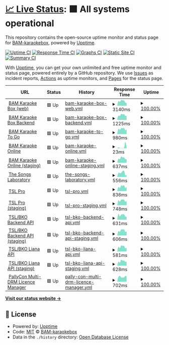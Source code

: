 # [📈 Live Status](https://BAM-karaokebox.github.io/bam-upptime): <!--live status--> **🟩 All systems operational**

This repository contains the open-source uptime monitor and status page for [BAM-karaokebox](https://BAM-karaokebox.github.io/bam-upptime), powered by [Upptime](https://github.com/upptime/upptime).

[![Uptime CI](https://github.com/BAM-karaokebox/bam-upptime/workflows/Uptime%20CI/badge.svg)](https://github.com/BAM-karaokebox/bam-upptime/actions?query=workflow%3A%22Uptime+CI%22)
[![Response Time CI](https://github.com/BAM-karaokebox/bam-upptime/workflows/Response%20Time%20CI/badge.svg)](https://github.com/BAM-karaokebox/bam-upptime/actions?query=workflow%3A%22Response+Time+CI%22)
[![Graphs CI](https://github.com/BAM-karaokebox/bam-upptime/workflows/Graphs%20CI/badge.svg)](https://github.com/BAM-karaokebox/bam-upptime/actions?query=workflow%3A%22Graphs+CI%22)
[![Static Site CI](https://github.com/BAM-karaokebox/bam-upptime/workflows/Static%20Site%20CI/badge.svg)](https://github.com/BAM-karaokebox/bam-upptime/actions?query=workflow%3A%22Static+Site+CI%22)
[![Summary CI](https://github.com/BAM-karaokebox/bam-upptime/workflows/Summary%20CI/badge.svg)](https://github.com/BAM-karaokebox/bam-upptime/actions?query=workflow%3A%22Summary+CI%22)

With [Upptime](https://upptime.js.org), you can get your own unlimited and free uptime monitor and status page, powered entirely by a GitHub repository. We use [Issues](https://github.com/BAM-karaokebox/bam-upptime/issues) as incident reports, [Actions](https://github.com/BAM-karaokebox/bam-upptime/actions) as uptime monitors, and [Pages](https://BAM-karaokebox.github.io/bam-upptime) for the status page.

<!--start: status pages-->
<!-- This summary is generated by Upptime (https://github.com/upptime/upptime) -->
<!-- Do not edit this manually, your changes will be overwritten -->
<!-- prettier-ignore -->
| URL | Status | History | Response Time | Uptime |
| --- | ------ | ------- | ------------- | ------ |
| <img alt="" src="https://favicons.githubusercontent.com/www.bam-karaokebox.com" height="13"> [BAM Karaoke Box (web)](https://www.bam-karaokebox.com) | 🟩 Up | [bam-karaoke-box-web.yml](https://github.com/BAM-karaokebox/bam-upptime/commits/HEAD/history/bam-karaoke-box-web.yml) | <details><summary><img alt="Response time graph" src="./graphs/bam-karaoke-box-web/response-time-week.png" height="20"> 3140ms</summary><br><a href="https://BAM-karaokebox.github.io/bam-upptime/history/bam-karaoke-box-web"><img alt="Response time 3086" src="https://img.shields.io/endpoint?url=https%3A%2F%2Fraw.githubusercontent.com%2FBAM-karaokebox%2Fbam-upptime%2FHEAD%2Fapi%2Fbam-karaoke-box-web%2Fresponse-time.json"></a><br><a href="https://BAM-karaokebox.github.io/bam-upptime/history/bam-karaoke-box-web"><img alt="24-hour response time 1942" src="https://img.shields.io/endpoint?url=https%3A%2F%2Fraw.githubusercontent.com%2FBAM-karaokebox%2Fbam-upptime%2FHEAD%2Fapi%2Fbam-karaoke-box-web%2Fresponse-time-day.json"></a><br><a href="https://BAM-karaokebox.github.io/bam-upptime/history/bam-karaoke-box-web"><img alt="7-day response time 3140" src="https://img.shields.io/endpoint?url=https%3A%2F%2Fraw.githubusercontent.com%2FBAM-karaokebox%2Fbam-upptime%2FHEAD%2Fapi%2Fbam-karaoke-box-web%2Fresponse-time-week.json"></a><br><a href="https://BAM-karaokebox.github.io/bam-upptime/history/bam-karaoke-box-web"><img alt="30-day response time 3207" src="https://img.shields.io/endpoint?url=https%3A%2F%2Fraw.githubusercontent.com%2FBAM-karaokebox%2Fbam-upptime%2FHEAD%2Fapi%2Fbam-karaoke-box-web%2Fresponse-time-month.json"></a><br><a href="https://BAM-karaokebox.github.io/bam-upptime/history/bam-karaoke-box-web"><img alt="1-year response time 3133" src="https://img.shields.io/endpoint?url=https%3A%2F%2Fraw.githubusercontent.com%2FBAM-karaokebox%2Fbam-upptime%2FHEAD%2Fapi%2Fbam-karaoke-box-web%2Fresponse-time-year.json"></a></details> | <details><summary><a href="https://BAM-karaokebox.github.io/bam-upptime/history/bam-karaoke-box-web">100.00%</a></summary><a href="https://BAM-karaokebox.github.io/bam-upptime/history/bam-karaoke-box-web"><img alt="All-time uptime 99.93%" src="https://img.shields.io/endpoint?url=https%3A%2F%2Fraw.githubusercontent.com%2FBAM-karaokebox%2Fbam-upptime%2FHEAD%2Fapi%2Fbam-karaoke-box-web%2Fuptime.json"></a><br><a href="https://BAM-karaokebox.github.io/bam-upptime/history/bam-karaoke-box-web"><img alt="24-hour uptime 100.00%" src="https://img.shields.io/endpoint?url=https%3A%2F%2Fraw.githubusercontent.com%2FBAM-karaokebox%2Fbam-upptime%2FHEAD%2Fapi%2Fbam-karaoke-box-web%2Fuptime-day.json"></a><br><a href="https://BAM-karaokebox.github.io/bam-upptime/history/bam-karaoke-box-web"><img alt="7-day uptime 100.00%" src="https://img.shields.io/endpoint?url=https%3A%2F%2Fraw.githubusercontent.com%2FBAM-karaokebox%2Fbam-upptime%2FHEAD%2Fapi%2Fbam-karaoke-box-web%2Fuptime-week.json"></a><br><a href="https://BAM-karaokebox.github.io/bam-upptime/history/bam-karaoke-box-web"><img alt="30-day uptime 100.00%" src="https://img.shields.io/endpoint?url=https%3A%2F%2Fraw.githubusercontent.com%2FBAM-karaokebox%2Fbam-upptime%2FHEAD%2Fapi%2Fbam-karaoke-box-web%2Fuptime-month.json"></a><br><a href="https://BAM-karaokebox.github.io/bam-upptime/history/bam-karaoke-box-web"><img alt="1-year uptime 99.97%" src="https://img.shields.io/endpoint?url=https%3A%2F%2Fraw.githubusercontent.com%2FBAM-karaokebox%2Fbam-upptime%2FHEAD%2Fapi%2Fbam-karaoke-box-web%2Fuptime-year.json"></a></details>
| <img alt="" src="https://favicons.githubusercontent.com/backend.bam-karaokebox.com" height="13"> [BAM Karaoke Box Backend](https://backend.bam-karaokebox.com) | 🟩 Up | [bam-karaoke-box-backend.yml](https://github.com/BAM-karaokebox/bam-upptime/commits/HEAD/history/bam-karaoke-box-backend.yml) | <details><summary><img alt="Response time graph" src="./graphs/bam-karaoke-box-backend/response-time-week.png" height="20"> 1225ms</summary><br><a href="https://BAM-karaokebox.github.io/bam-upptime/history/bam-karaoke-box-backend"><img alt="Response time 1219" src="https://img.shields.io/endpoint?url=https%3A%2F%2Fraw.githubusercontent.com%2FBAM-karaokebox%2Fbam-upptime%2FHEAD%2Fapi%2Fbam-karaoke-box-backend%2Fresponse-time.json"></a><br><a href="https://BAM-karaokebox.github.io/bam-upptime/history/bam-karaoke-box-backend"><img alt="24-hour response time 1006" src="https://img.shields.io/endpoint?url=https%3A%2F%2Fraw.githubusercontent.com%2FBAM-karaokebox%2Fbam-upptime%2FHEAD%2Fapi%2Fbam-karaoke-box-backend%2Fresponse-time-day.json"></a><br><a href="https://BAM-karaokebox.github.io/bam-upptime/history/bam-karaoke-box-backend"><img alt="7-day response time 1225" src="https://img.shields.io/endpoint?url=https%3A%2F%2Fraw.githubusercontent.com%2FBAM-karaokebox%2Fbam-upptime%2FHEAD%2Fapi%2Fbam-karaoke-box-backend%2Fresponse-time-week.json"></a><br><a href="https://BAM-karaokebox.github.io/bam-upptime/history/bam-karaoke-box-backend"><img alt="30-day response time 1208" src="https://img.shields.io/endpoint?url=https%3A%2F%2Fraw.githubusercontent.com%2FBAM-karaokebox%2Fbam-upptime%2FHEAD%2Fapi%2Fbam-karaoke-box-backend%2Fresponse-time-month.json"></a><br><a href="https://BAM-karaokebox.github.io/bam-upptime/history/bam-karaoke-box-backend"><img alt="1-year response time 1219" src="https://img.shields.io/endpoint?url=https%3A%2F%2Fraw.githubusercontent.com%2FBAM-karaokebox%2Fbam-upptime%2FHEAD%2Fapi%2Fbam-karaoke-box-backend%2Fresponse-time-year.json"></a></details> | <details><summary><a href="https://BAM-karaokebox.github.io/bam-upptime/history/bam-karaoke-box-backend">100.00%</a></summary><a href="https://BAM-karaokebox.github.io/bam-upptime/history/bam-karaoke-box-backend"><img alt="All-time uptime 99.95%" src="https://img.shields.io/endpoint?url=https%3A%2F%2Fraw.githubusercontent.com%2FBAM-karaokebox%2Fbam-upptime%2FHEAD%2Fapi%2Fbam-karaoke-box-backend%2Fuptime.json"></a><br><a href="https://BAM-karaokebox.github.io/bam-upptime/history/bam-karaoke-box-backend"><img alt="24-hour uptime 100.00%" src="https://img.shields.io/endpoint?url=https%3A%2F%2Fraw.githubusercontent.com%2FBAM-karaokebox%2Fbam-upptime%2FHEAD%2Fapi%2Fbam-karaoke-box-backend%2Fuptime-day.json"></a><br><a href="https://BAM-karaokebox.github.io/bam-upptime/history/bam-karaoke-box-backend"><img alt="7-day uptime 100.00%" src="https://img.shields.io/endpoint?url=https%3A%2F%2Fraw.githubusercontent.com%2FBAM-karaokebox%2Fbam-upptime%2FHEAD%2Fapi%2Fbam-karaoke-box-backend%2Fuptime-week.json"></a><br><a href="https://BAM-karaokebox.github.io/bam-upptime/history/bam-karaoke-box-backend"><img alt="30-day uptime 100.00%" src="https://img.shields.io/endpoint?url=https%3A%2F%2Fraw.githubusercontent.com%2FBAM-karaokebox%2Fbam-upptime%2FHEAD%2Fapi%2Fbam-karaoke-box-backend%2Fuptime-month.json"></a><br><a href="https://BAM-karaokebox.github.io/bam-upptime/history/bam-karaoke-box-backend"><img alt="1-year uptime 99.95%" src="https://img.shields.io/endpoint?url=https%3A%2F%2Fraw.githubusercontent.com%2FBAM-karaokebox%2Fbam-upptime%2FHEAD%2Fapi%2Fbam-karaoke-box-backend%2Fuptime-year.json"></a></details>
| <img alt="" src="https://favicons.githubusercontent.com/www.bam-karaoketogo.com" height="13"> [BAM Karaoke To Go](https://www.bam-karaoketogo.com) | 🟩 Up | [bam-karaoke-to-go.yml](https://github.com/BAM-karaokebox/bam-upptime/commits/HEAD/history/bam-karaoke-to-go.yml) | <details><summary><img alt="Response time graph" src="./graphs/bam-karaoke-to-go/response-time-week.png" height="20"> 980ms</summary><br><a href="https://BAM-karaokebox.github.io/bam-upptime/history/bam-karaoke-to-go"><img alt="Response time 1009" src="https://img.shields.io/endpoint?url=https%3A%2F%2Fraw.githubusercontent.com%2FBAM-karaokebox%2Fbam-upptime%2FHEAD%2Fapi%2Fbam-karaoke-to-go%2Fresponse-time.json"></a><br><a href="https://BAM-karaokebox.github.io/bam-upptime/history/bam-karaoke-to-go"><img alt="24-hour response time 902" src="https://img.shields.io/endpoint?url=https%3A%2F%2Fraw.githubusercontent.com%2FBAM-karaokebox%2Fbam-upptime%2FHEAD%2Fapi%2Fbam-karaoke-to-go%2Fresponse-time-day.json"></a><br><a href="https://BAM-karaokebox.github.io/bam-upptime/history/bam-karaoke-to-go"><img alt="7-day response time 980" src="https://img.shields.io/endpoint?url=https%3A%2F%2Fraw.githubusercontent.com%2FBAM-karaokebox%2Fbam-upptime%2FHEAD%2Fapi%2Fbam-karaoke-to-go%2Fresponse-time-week.json"></a><br><a href="https://BAM-karaokebox.github.io/bam-upptime/history/bam-karaoke-to-go"><img alt="30-day response time 995" src="https://img.shields.io/endpoint?url=https%3A%2F%2Fraw.githubusercontent.com%2FBAM-karaokebox%2Fbam-upptime%2FHEAD%2Fapi%2Fbam-karaoke-to-go%2Fresponse-time-month.json"></a><br><a href="https://BAM-karaokebox.github.io/bam-upptime/history/bam-karaoke-to-go"><img alt="1-year response time 1021" src="https://img.shields.io/endpoint?url=https%3A%2F%2Fraw.githubusercontent.com%2FBAM-karaokebox%2Fbam-upptime%2FHEAD%2Fapi%2Fbam-karaoke-to-go%2Fresponse-time-year.json"></a></details> | <details><summary><a href="https://BAM-karaokebox.github.io/bam-upptime/history/bam-karaoke-to-go">100.00%</a></summary><a href="https://BAM-karaokebox.github.io/bam-upptime/history/bam-karaoke-to-go"><img alt="All-time uptime 99.35%" src="https://img.shields.io/endpoint?url=https%3A%2F%2Fraw.githubusercontent.com%2FBAM-karaokebox%2Fbam-upptime%2FHEAD%2Fapi%2Fbam-karaoke-to-go%2Fuptime.json"></a><br><a href="https://BAM-karaokebox.github.io/bam-upptime/history/bam-karaoke-to-go"><img alt="24-hour uptime 100.00%" src="https://img.shields.io/endpoint?url=https%3A%2F%2Fraw.githubusercontent.com%2FBAM-karaokebox%2Fbam-upptime%2FHEAD%2Fapi%2Fbam-karaoke-to-go%2Fuptime-day.json"></a><br><a href="https://BAM-karaokebox.github.io/bam-upptime/history/bam-karaoke-to-go"><img alt="7-day uptime 100.00%" src="https://img.shields.io/endpoint?url=https%3A%2F%2Fraw.githubusercontent.com%2FBAM-karaokebox%2Fbam-upptime%2FHEAD%2Fapi%2Fbam-karaoke-to-go%2Fuptime-week.json"></a><br><a href="https://BAM-karaokebox.github.io/bam-upptime/history/bam-karaoke-to-go"><img alt="30-day uptime 100.00%" src="https://img.shields.io/endpoint?url=https%3A%2F%2Fraw.githubusercontent.com%2FBAM-karaokebox%2Fbam-upptime%2FHEAD%2Fapi%2Fbam-karaoke-to-go%2Fuptime-month.json"></a><br><a href="https://BAM-karaokebox.github.io/bam-upptime/history/bam-karaoke-to-go"><img alt="1-year uptime 99.16%" src="https://img.shields.io/endpoint?url=https%3A%2F%2Fraw.githubusercontent.com%2FBAM-karaokebox%2Fbam-upptime%2FHEAD%2Fapi%2Fbam-karaoke-to-go%2Fuptime-year.json"></a></details>
| <img alt="" src="https://favicons.githubusercontent.com/www.bam-karaokeonline.com" height="13"> [BAM Karaoke Online](https://www.bam-karaokeonline.com) | 🟩 Up | [bam-karaoke-online.yml](https://github.com/BAM-karaokebox/bam-upptime/commits/HEAD/history/bam-karaoke-online.yml) | <details><summary><img alt="Response time graph" src="./graphs/bam-karaoke-online/response-time-week.png" height="20"> 23ms</summary><br><a href="https://BAM-karaokebox.github.io/bam-upptime/history/bam-karaoke-online"><img alt="Response time 301" src="https://img.shields.io/endpoint?url=https%3A%2F%2Fraw.githubusercontent.com%2FBAM-karaokebox%2Fbam-upptime%2FHEAD%2Fapi%2Fbam-karaoke-online%2Fresponse-time.json"></a><br><a href="https://BAM-karaokebox.github.io/bam-upptime/history/bam-karaoke-online"><img alt="24-hour response time 14" src="https://img.shields.io/endpoint?url=https%3A%2F%2Fraw.githubusercontent.com%2FBAM-karaokebox%2Fbam-upptime%2FHEAD%2Fapi%2Fbam-karaoke-online%2Fresponse-time-day.json"></a><br><a href="https://BAM-karaokebox.github.io/bam-upptime/history/bam-karaoke-online"><img alt="7-day response time 23" src="https://img.shields.io/endpoint?url=https%3A%2F%2Fraw.githubusercontent.com%2FBAM-karaokebox%2Fbam-upptime%2FHEAD%2Fapi%2Fbam-karaoke-online%2Fresponse-time-week.json"></a><br><a href="https://BAM-karaokebox.github.io/bam-upptime/history/bam-karaoke-online"><img alt="30-day response time 18" src="https://img.shields.io/endpoint?url=https%3A%2F%2Fraw.githubusercontent.com%2FBAM-karaokebox%2Fbam-upptime%2FHEAD%2Fapi%2Fbam-karaoke-online%2Fresponse-time-month.json"></a><br><a href="https://BAM-karaokebox.github.io/bam-upptime/history/bam-karaoke-online"><img alt="1-year response time 305" src="https://img.shields.io/endpoint?url=https%3A%2F%2Fraw.githubusercontent.com%2FBAM-karaokebox%2Fbam-upptime%2FHEAD%2Fapi%2Fbam-karaoke-online%2Fresponse-time-year.json"></a></details> | <details><summary><a href="https://BAM-karaokebox.github.io/bam-upptime/history/bam-karaoke-online">100.00%</a></summary><a href="https://BAM-karaokebox.github.io/bam-upptime/history/bam-karaoke-online"><img alt="All-time uptime 99.31%" src="https://img.shields.io/endpoint?url=https%3A%2F%2Fraw.githubusercontent.com%2FBAM-karaokebox%2Fbam-upptime%2FHEAD%2Fapi%2Fbam-karaoke-online%2Fuptime.json"></a><br><a href="https://BAM-karaokebox.github.io/bam-upptime/history/bam-karaoke-online"><img alt="24-hour uptime 100.00%" src="https://img.shields.io/endpoint?url=https%3A%2F%2Fraw.githubusercontent.com%2FBAM-karaokebox%2Fbam-upptime%2FHEAD%2Fapi%2Fbam-karaoke-online%2Fuptime-day.json"></a><br><a href="https://BAM-karaokebox.github.io/bam-upptime/history/bam-karaoke-online"><img alt="7-day uptime 100.00%" src="https://img.shields.io/endpoint?url=https%3A%2F%2Fraw.githubusercontent.com%2FBAM-karaokebox%2Fbam-upptime%2FHEAD%2Fapi%2Fbam-karaoke-online%2Fuptime-week.json"></a><br><a href="https://BAM-karaokebox.github.io/bam-upptime/history/bam-karaoke-online"><img alt="30-day uptime 100.00%" src="https://img.shields.io/endpoint?url=https%3A%2F%2Fraw.githubusercontent.com%2FBAM-karaokebox%2Fbam-upptime%2FHEAD%2Fapi%2Fbam-karaoke-online%2Fuptime-month.json"></a><br><a href="https://BAM-karaokebox.github.io/bam-upptime/history/bam-karaoke-online"><img alt="1-year uptime 99.13%" src="https://img.shields.io/endpoint?url=https%3A%2F%2Fraw.githubusercontent.com%2FBAM-karaokebox%2Fbam-upptime%2FHEAD%2Fapi%2Fbam-karaoke-online%2Fuptime-year.json"></a></details>
| <img alt="" src="https://favicons.githubusercontent.com/www.app.staging.bam-karaokeonline.com" height="13"> [BAM Karaoke Online (staging)](https://www.app.staging.bam-karaokeonline.com) | 🟩 Up | [bam-karaoke-online-staging.yml](https://github.com/BAM-karaokebox/bam-upptime/commits/HEAD/history/bam-karaoke-online-staging.yml) | <details><summary><img alt="Response time graph" src="./graphs/bam-karaoke-online-staging/response-time-week.png" height="20"> 637ms</summary><br><a href="https://BAM-karaokebox.github.io/bam-upptime/history/bam-karaoke-online-staging"><img alt="Response time 661" src="https://img.shields.io/endpoint?url=https%3A%2F%2Fraw.githubusercontent.com%2FBAM-karaokebox%2Fbam-upptime%2FHEAD%2Fapi%2Fbam-karaoke-online-staging%2Fresponse-time.json"></a><br><a href="https://BAM-karaokebox.github.io/bam-upptime/history/bam-karaoke-online-staging"><img alt="24-hour response time 498" src="https://img.shields.io/endpoint?url=https%3A%2F%2Fraw.githubusercontent.com%2FBAM-karaokebox%2Fbam-upptime%2FHEAD%2Fapi%2Fbam-karaoke-online-staging%2Fresponse-time-day.json"></a><br><a href="https://BAM-karaokebox.github.io/bam-upptime/history/bam-karaoke-online-staging"><img alt="7-day response time 637" src="https://img.shields.io/endpoint?url=https%3A%2F%2Fraw.githubusercontent.com%2FBAM-karaokebox%2Fbam-upptime%2FHEAD%2Fapi%2Fbam-karaoke-online-staging%2Fresponse-time-week.json"></a><br><a href="https://BAM-karaokebox.github.io/bam-upptime/history/bam-karaoke-online-staging"><img alt="30-day response time 648" src="https://img.shields.io/endpoint?url=https%3A%2F%2Fraw.githubusercontent.com%2FBAM-karaokebox%2Fbam-upptime%2FHEAD%2Fapi%2Fbam-karaoke-online-staging%2Fresponse-time-month.json"></a><br><a href="https://BAM-karaokebox.github.io/bam-upptime/history/bam-karaoke-online-staging"><img alt="1-year response time 667" src="https://img.shields.io/endpoint?url=https%3A%2F%2Fraw.githubusercontent.com%2FBAM-karaokebox%2Fbam-upptime%2FHEAD%2Fapi%2Fbam-karaoke-online-staging%2Fresponse-time-year.json"></a></details> | <details><summary><a href="https://BAM-karaokebox.github.io/bam-upptime/history/bam-karaoke-online-staging">100.00%</a></summary><a href="https://BAM-karaokebox.github.io/bam-upptime/history/bam-karaoke-online-staging"><img alt="All-time uptime 94.08%" src="https://img.shields.io/endpoint?url=https%3A%2F%2Fraw.githubusercontent.com%2FBAM-karaokebox%2Fbam-upptime%2FHEAD%2Fapi%2Fbam-karaoke-online-staging%2Fuptime.json"></a><br><a href="https://BAM-karaokebox.github.io/bam-upptime/history/bam-karaoke-online-staging"><img alt="24-hour uptime 100.00%" src="https://img.shields.io/endpoint?url=https%3A%2F%2Fraw.githubusercontent.com%2FBAM-karaokebox%2Fbam-upptime%2FHEAD%2Fapi%2Fbam-karaoke-online-staging%2Fuptime-day.json"></a><br><a href="https://BAM-karaokebox.github.io/bam-upptime/history/bam-karaoke-online-staging"><img alt="7-day uptime 100.00%" src="https://img.shields.io/endpoint?url=https%3A%2F%2Fraw.githubusercontent.com%2FBAM-karaokebox%2Fbam-upptime%2FHEAD%2Fapi%2Fbam-karaoke-online-staging%2Fuptime-week.json"></a><br><a href="https://BAM-karaokebox.github.io/bam-upptime/history/bam-karaoke-online-staging"><img alt="30-day uptime 100.00%" src="https://img.shields.io/endpoint?url=https%3A%2F%2Fraw.githubusercontent.com%2FBAM-karaokebox%2Fbam-upptime%2FHEAD%2Fapi%2Fbam-karaoke-online-staging%2Fuptime-month.json"></a><br><a href="https://BAM-karaokebox.github.io/bam-upptime/history/bam-karaoke-online-staging"><img alt="1-year uptime 91.45%" src="https://img.shields.io/endpoint?url=https%3A%2F%2Fraw.githubusercontent.com%2FBAM-karaokebox%2Fbam-upptime%2FHEAD%2Fapi%2Fbam-karaoke-online-staging%2Fuptime-year.json"></a></details>
| <img alt="" src="https://favicons.githubusercontent.com/www.thesongslaboratory.com" height="13"> [The Songs Laboratory](https://www.thesongslaboratory.com) | 🟩 Up | [the-songs-laboratory.yml](https://github.com/BAM-karaokebox/bam-upptime/commits/HEAD/history/the-songs-laboratory.yml) | <details><summary><img alt="Response time graph" src="./graphs/the-songs-laboratory/response-time-week.png" height="20"> 556ms</summary><br><a href="https://BAM-karaokebox.github.io/bam-upptime/history/the-songs-laboratory"><img alt="Response time 538" src="https://img.shields.io/endpoint?url=https%3A%2F%2Fraw.githubusercontent.com%2FBAM-karaokebox%2Fbam-upptime%2FHEAD%2Fapi%2Fthe-songs-laboratory%2Fresponse-time.json"></a><br><a href="https://BAM-karaokebox.github.io/bam-upptime/history/the-songs-laboratory"><img alt="24-hour response time 264" src="https://img.shields.io/endpoint?url=https%3A%2F%2Fraw.githubusercontent.com%2FBAM-karaokebox%2Fbam-upptime%2FHEAD%2Fapi%2Fthe-songs-laboratory%2Fresponse-time-day.json"></a><br><a href="https://BAM-karaokebox.github.io/bam-upptime/history/the-songs-laboratory"><img alt="7-day response time 556" src="https://img.shields.io/endpoint?url=https%3A%2F%2Fraw.githubusercontent.com%2FBAM-karaokebox%2Fbam-upptime%2FHEAD%2Fapi%2Fthe-songs-laboratory%2Fresponse-time-week.json"></a><br><a href="https://BAM-karaokebox.github.io/bam-upptime/history/the-songs-laboratory"><img alt="30-day response time 496" src="https://img.shields.io/endpoint?url=https%3A%2F%2Fraw.githubusercontent.com%2FBAM-karaokebox%2Fbam-upptime%2FHEAD%2Fapi%2Fthe-songs-laboratory%2Fresponse-time-month.json"></a><br><a href="https://BAM-karaokebox.github.io/bam-upptime/history/the-songs-laboratory"><img alt="1-year response time 560" src="https://img.shields.io/endpoint?url=https%3A%2F%2Fraw.githubusercontent.com%2FBAM-karaokebox%2Fbam-upptime%2FHEAD%2Fapi%2Fthe-songs-laboratory%2Fresponse-time-year.json"></a></details> | <details><summary><a href="https://BAM-karaokebox.github.io/bam-upptime/history/the-songs-laboratory">100.00%</a></summary><a href="https://BAM-karaokebox.github.io/bam-upptime/history/the-songs-laboratory"><img alt="All-time uptime 99.97%" src="https://img.shields.io/endpoint?url=https%3A%2F%2Fraw.githubusercontent.com%2FBAM-karaokebox%2Fbam-upptime%2FHEAD%2Fapi%2Fthe-songs-laboratory%2Fuptime.json"></a><br><a href="https://BAM-karaokebox.github.io/bam-upptime/history/the-songs-laboratory"><img alt="24-hour uptime 100.00%" src="https://img.shields.io/endpoint?url=https%3A%2F%2Fraw.githubusercontent.com%2FBAM-karaokebox%2Fbam-upptime%2FHEAD%2Fapi%2Fthe-songs-laboratory%2Fuptime-day.json"></a><br><a href="https://BAM-karaokebox.github.io/bam-upptime/history/the-songs-laboratory"><img alt="7-day uptime 100.00%" src="https://img.shields.io/endpoint?url=https%3A%2F%2Fraw.githubusercontent.com%2FBAM-karaokebox%2Fbam-upptime%2FHEAD%2Fapi%2Fthe-songs-laboratory%2Fuptime-week.json"></a><br><a href="https://BAM-karaokebox.github.io/bam-upptime/history/the-songs-laboratory"><img alt="30-day uptime 100.00%" src="https://img.shields.io/endpoint?url=https%3A%2F%2Fraw.githubusercontent.com%2FBAM-karaokebox%2Fbam-upptime%2FHEAD%2Fapi%2Fthe-songs-laboratory%2Fuptime-month.json"></a><br><a href="https://BAM-karaokebox.github.io/bam-upptime/history/the-songs-laboratory"><img alt="1-year uptime 99.98%" src="https://img.shields.io/endpoint?url=https%3A%2F%2Fraw.githubusercontent.com%2FBAM-karaokebox%2Fbam-upptime%2FHEAD%2Fapi%2Fthe-songs-laboratory%2Fuptime-year.json"></a></details>
| <img alt="" src="https://favicons.githubusercontent.com/www.tslkaraoke.com" height="13"> [TSL Pro](https://www.tslkaraoke.com) | 🟩 Up | [tsl-pro.yml](https://github.com/BAM-karaokebox/bam-upptime/commits/HEAD/history/tsl-pro.yml) | <details><summary><img alt="Response time graph" src="./graphs/tsl-pro/response-time-week.png" height="20"> 836ms</summary><br><a href="https://BAM-karaokebox.github.io/bam-upptime/history/tsl-pro"><img alt="Response time 696" src="https://img.shields.io/endpoint?url=https%3A%2F%2Fraw.githubusercontent.com%2FBAM-karaokebox%2Fbam-upptime%2FHEAD%2Fapi%2Ftsl-pro%2Fresponse-time.json"></a><br><a href="https://BAM-karaokebox.github.io/bam-upptime/history/tsl-pro"><img alt="24-hour response time 803" src="https://img.shields.io/endpoint?url=https%3A%2F%2Fraw.githubusercontent.com%2FBAM-karaokebox%2Fbam-upptime%2FHEAD%2Fapi%2Ftsl-pro%2Fresponse-time-day.json"></a><br><a href="https://BAM-karaokebox.github.io/bam-upptime/history/tsl-pro"><img alt="7-day response time 836" src="https://img.shields.io/endpoint?url=https%3A%2F%2Fraw.githubusercontent.com%2FBAM-karaokebox%2Fbam-upptime%2FHEAD%2Fapi%2Ftsl-pro%2Fresponse-time-week.json"></a><br><a href="https://BAM-karaokebox.github.io/bam-upptime/history/tsl-pro"><img alt="30-day response time 787" src="https://img.shields.io/endpoint?url=https%3A%2F%2Fraw.githubusercontent.com%2FBAM-karaokebox%2Fbam-upptime%2FHEAD%2Fapi%2Ftsl-pro%2Fresponse-time-month.json"></a><br><a href="https://BAM-karaokebox.github.io/bam-upptime/history/tsl-pro"><img alt="1-year response time 704" src="https://img.shields.io/endpoint?url=https%3A%2F%2Fraw.githubusercontent.com%2FBAM-karaokebox%2Fbam-upptime%2FHEAD%2Fapi%2Ftsl-pro%2Fresponse-time-year.json"></a></details> | <details><summary><a href="https://BAM-karaokebox.github.io/bam-upptime/history/tsl-pro">100.00%</a></summary><a href="https://BAM-karaokebox.github.io/bam-upptime/history/tsl-pro"><img alt="All-time uptime 100.00%" src="https://img.shields.io/endpoint?url=https%3A%2F%2Fraw.githubusercontent.com%2FBAM-karaokebox%2Fbam-upptime%2FHEAD%2Fapi%2Ftsl-pro%2Fuptime.json"></a><br><a href="https://BAM-karaokebox.github.io/bam-upptime/history/tsl-pro"><img alt="24-hour uptime 100.00%" src="https://img.shields.io/endpoint?url=https%3A%2F%2Fraw.githubusercontent.com%2FBAM-karaokebox%2Fbam-upptime%2FHEAD%2Fapi%2Ftsl-pro%2Fuptime-day.json"></a><br><a href="https://BAM-karaokebox.github.io/bam-upptime/history/tsl-pro"><img alt="7-day uptime 100.00%" src="https://img.shields.io/endpoint?url=https%3A%2F%2Fraw.githubusercontent.com%2FBAM-karaokebox%2Fbam-upptime%2FHEAD%2Fapi%2Ftsl-pro%2Fuptime-week.json"></a><br><a href="https://BAM-karaokebox.github.io/bam-upptime/history/tsl-pro"><img alt="30-day uptime 100.00%" src="https://img.shields.io/endpoint?url=https%3A%2F%2Fraw.githubusercontent.com%2FBAM-karaokebox%2Fbam-upptime%2FHEAD%2Fapi%2Ftsl-pro%2Fuptime-month.json"></a><br><a href="https://BAM-karaokebox.github.io/bam-upptime/history/tsl-pro"><img alt="1-year uptime 100.00%" src="https://img.shields.io/endpoint?url=https%3A%2F%2Fraw.githubusercontent.com%2FBAM-karaokebox%2Fbam-upptime%2FHEAD%2Fapi%2Ftsl-pro%2Fuptime-year.json"></a></details>
| <img alt="" src="https://favicons.githubusercontent.com/www.app.staging.tslkaraoke.com" height="13"> [TSL Pro (staging)](https://www.app.staging.tslkaraoke.com) | 🟩 Up | [tsl-pro-staging.yml](https://github.com/BAM-karaokebox/bam-upptime/commits/HEAD/history/tsl-pro-staging.yml) | <details><summary><img alt="Response time graph" src="./graphs/tsl-pro-staging/response-time-week.png" height="20"> 748ms</summary><br><a href="https://BAM-karaokebox.github.io/bam-upptime/history/tsl-pro-staging"><img alt="Response time 711" src="https://img.shields.io/endpoint?url=https%3A%2F%2Fraw.githubusercontent.com%2FBAM-karaokebox%2Fbam-upptime%2FHEAD%2Fapi%2Ftsl-pro-staging%2Fresponse-time.json"></a><br><a href="https://BAM-karaokebox.github.io/bam-upptime/history/tsl-pro-staging"><img alt="24-hour response time 698" src="https://img.shields.io/endpoint?url=https%3A%2F%2Fraw.githubusercontent.com%2FBAM-karaokebox%2Fbam-upptime%2FHEAD%2Fapi%2Ftsl-pro-staging%2Fresponse-time-day.json"></a><br><a href="https://BAM-karaokebox.github.io/bam-upptime/history/tsl-pro-staging"><img alt="7-day response time 748" src="https://img.shields.io/endpoint?url=https%3A%2F%2Fraw.githubusercontent.com%2FBAM-karaokebox%2Fbam-upptime%2FHEAD%2Fapi%2Ftsl-pro-staging%2Fresponse-time-week.json"></a><br><a href="https://BAM-karaokebox.github.io/bam-upptime/history/tsl-pro-staging"><img alt="30-day response time 784" src="https://img.shields.io/endpoint?url=https%3A%2F%2Fraw.githubusercontent.com%2FBAM-karaokebox%2Fbam-upptime%2FHEAD%2Fapi%2Ftsl-pro-staging%2Fresponse-time-month.json"></a><br><a href="https://BAM-karaokebox.github.io/bam-upptime/history/tsl-pro-staging"><img alt="1-year response time 726" src="https://img.shields.io/endpoint?url=https%3A%2F%2Fraw.githubusercontent.com%2FBAM-karaokebox%2Fbam-upptime%2FHEAD%2Fapi%2Ftsl-pro-staging%2Fresponse-time-year.json"></a></details> | <details><summary><a href="https://BAM-karaokebox.github.io/bam-upptime/history/tsl-pro-staging">100.00%</a></summary><a href="https://BAM-karaokebox.github.io/bam-upptime/history/tsl-pro-staging"><img alt="All-time uptime 92.23%" src="https://img.shields.io/endpoint?url=https%3A%2F%2Fraw.githubusercontent.com%2FBAM-karaokebox%2Fbam-upptime%2FHEAD%2Fapi%2Ftsl-pro-staging%2Fuptime.json"></a><br><a href="https://BAM-karaokebox.github.io/bam-upptime/history/tsl-pro-staging"><img alt="24-hour uptime 100.00%" src="https://img.shields.io/endpoint?url=https%3A%2F%2Fraw.githubusercontent.com%2FBAM-karaokebox%2Fbam-upptime%2FHEAD%2Fapi%2Ftsl-pro-staging%2Fuptime-day.json"></a><br><a href="https://BAM-karaokebox.github.io/bam-upptime/history/tsl-pro-staging"><img alt="7-day uptime 100.00%" src="https://img.shields.io/endpoint?url=https%3A%2F%2Fraw.githubusercontent.com%2FBAM-karaokebox%2Fbam-upptime%2FHEAD%2Fapi%2Ftsl-pro-staging%2Fuptime-week.json"></a><br><a href="https://BAM-karaokebox.github.io/bam-upptime/history/tsl-pro-staging"><img alt="30-day uptime 100.00%" src="https://img.shields.io/endpoint?url=https%3A%2F%2Fraw.githubusercontent.com%2FBAM-karaokebox%2Fbam-upptime%2FHEAD%2Fapi%2Ftsl-pro-staging%2Fuptime-month.json"></a><br><a href="https://BAM-karaokebox.github.io/bam-upptime/history/tsl-pro-staging"><img alt="1-year uptime 88.18%" src="https://img.shields.io/endpoint?url=https%3A%2F%2Fraw.githubusercontent.com%2FBAM-karaokebox%2Fbam-upptime%2FHEAD%2Fapi%2Ftsl-pro-staging%2Fuptime-year.json"></a></details>
| <img alt="" src="https://favicons.githubusercontent.com/backend.api.bam-karaokeonline.com" height="13"> [TSL/BKO Backend API](https://backend.api.bam-karaokeonline.com) | 🟩 Up | [tsl-bko-backend-api.yml](https://github.com/BAM-karaokebox/bam-upptime/commits/HEAD/history/tsl-bko-backend-api.yml) | <details><summary><img alt="Response time graph" src="./graphs/tsl-bko-backend-api/response-time-week.png" height="20"> 631ms</summary><br><a href="https://BAM-karaokebox.github.io/bam-upptime/history/tsl-bko-backend-api"><img alt="Response time 795" src="https://img.shields.io/endpoint?url=https%3A%2F%2Fraw.githubusercontent.com%2FBAM-karaokebox%2Fbam-upptime%2FHEAD%2Fapi%2Ftsl-bko-backend-api%2Fresponse-time.json"></a><br><a href="https://BAM-karaokebox.github.io/bam-upptime/history/tsl-bko-backend-api"><img alt="24-hour response time 420" src="https://img.shields.io/endpoint?url=https%3A%2F%2Fraw.githubusercontent.com%2FBAM-karaokebox%2Fbam-upptime%2FHEAD%2Fapi%2Ftsl-bko-backend-api%2Fresponse-time-day.json"></a><br><a href="https://BAM-karaokebox.github.io/bam-upptime/history/tsl-bko-backend-api"><img alt="7-day response time 631" src="https://img.shields.io/endpoint?url=https%3A%2F%2Fraw.githubusercontent.com%2FBAM-karaokebox%2Fbam-upptime%2FHEAD%2Fapi%2Ftsl-bko-backend-api%2Fresponse-time-week.json"></a><br><a href="https://BAM-karaokebox.github.io/bam-upptime/history/tsl-bko-backend-api"><img alt="30-day response time 571" src="https://img.shields.io/endpoint?url=https%3A%2F%2Fraw.githubusercontent.com%2FBAM-karaokebox%2Fbam-upptime%2FHEAD%2Fapi%2Ftsl-bko-backend-api%2Fresponse-time-month.json"></a><br><a href="https://BAM-karaokebox.github.io/bam-upptime/history/tsl-bko-backend-api"><img alt="1-year response time 795" src="https://img.shields.io/endpoint?url=https%3A%2F%2Fraw.githubusercontent.com%2FBAM-karaokebox%2Fbam-upptime%2FHEAD%2Fapi%2Ftsl-bko-backend-api%2Fresponse-time-year.json"></a></details> | <details><summary><a href="https://BAM-karaokebox.github.io/bam-upptime/history/tsl-bko-backend-api">100.00%</a></summary><a href="https://BAM-karaokebox.github.io/bam-upptime/history/tsl-bko-backend-api"><img alt="All-time uptime 99.98%" src="https://img.shields.io/endpoint?url=https%3A%2F%2Fraw.githubusercontent.com%2FBAM-karaokebox%2Fbam-upptime%2FHEAD%2Fapi%2Ftsl-bko-backend-api%2Fuptime.json"></a><br><a href="https://BAM-karaokebox.github.io/bam-upptime/history/tsl-bko-backend-api"><img alt="24-hour uptime 100.00%" src="https://img.shields.io/endpoint?url=https%3A%2F%2Fraw.githubusercontent.com%2FBAM-karaokebox%2Fbam-upptime%2FHEAD%2Fapi%2Ftsl-bko-backend-api%2Fuptime-day.json"></a><br><a href="https://BAM-karaokebox.github.io/bam-upptime/history/tsl-bko-backend-api"><img alt="7-day uptime 100.00%" src="https://img.shields.io/endpoint?url=https%3A%2F%2Fraw.githubusercontent.com%2FBAM-karaokebox%2Fbam-upptime%2FHEAD%2Fapi%2Ftsl-bko-backend-api%2Fuptime-week.json"></a><br><a href="https://BAM-karaokebox.github.io/bam-upptime/history/tsl-bko-backend-api"><img alt="30-day uptime 100.00%" src="https://img.shields.io/endpoint?url=https%3A%2F%2Fraw.githubusercontent.com%2FBAM-karaokebox%2Fbam-upptime%2FHEAD%2Fapi%2Ftsl-bko-backend-api%2Fuptime-month.json"></a><br><a href="https://BAM-karaokebox.github.io/bam-upptime/history/tsl-bko-backend-api"><img alt="1-year uptime 99.98%" src="https://img.shields.io/endpoint?url=https%3A%2F%2Fraw.githubusercontent.com%2FBAM-karaokebox%2Fbam-upptime%2FHEAD%2Fapi%2Ftsl-bko-backend-api%2Fuptime-year.json"></a></details>
| <img alt="" src="https://favicons.githubusercontent.com/backend.api.staging.bam-karaokeonline.com" height="13"> [TSL/BKO Backend API (staging)](https://backend.api.staging.bam-karaokeonline.com) | 🟩 Up | [tsl-bko-backend-api-staging.yml](https://github.com/BAM-karaokebox/bam-upptime/commits/HEAD/history/tsl-bko-backend-api-staging.yml) | <details><summary><img alt="Response time graph" src="./graphs/tsl-bko-backend-api-staging/response-time-week.png" height="20"> 606ms</summary><br><a href="https://BAM-karaokebox.github.io/bam-upptime/history/tsl-bko-backend-api-staging"><img alt="Response time 570" src="https://img.shields.io/endpoint?url=https%3A%2F%2Fraw.githubusercontent.com%2FBAM-karaokebox%2Fbam-upptime%2FHEAD%2Fapi%2Ftsl-bko-backend-api-staging%2Fresponse-time.json"></a><br><a href="https://BAM-karaokebox.github.io/bam-upptime/history/tsl-bko-backend-api-staging"><img alt="24-hour response time 495" src="https://img.shields.io/endpoint?url=https%3A%2F%2Fraw.githubusercontent.com%2FBAM-karaokebox%2Fbam-upptime%2FHEAD%2Fapi%2Ftsl-bko-backend-api-staging%2Fresponse-time-day.json"></a><br><a href="https://BAM-karaokebox.github.io/bam-upptime/history/tsl-bko-backend-api-staging"><img alt="7-day response time 606" src="https://img.shields.io/endpoint?url=https%3A%2F%2Fraw.githubusercontent.com%2FBAM-karaokebox%2Fbam-upptime%2FHEAD%2Fapi%2Ftsl-bko-backend-api-staging%2Fresponse-time-week.json"></a><br><a href="https://BAM-karaokebox.github.io/bam-upptime/history/tsl-bko-backend-api-staging"><img alt="30-day response time 558" src="https://img.shields.io/endpoint?url=https%3A%2F%2Fraw.githubusercontent.com%2FBAM-karaokebox%2Fbam-upptime%2FHEAD%2Fapi%2Ftsl-bko-backend-api-staging%2Fresponse-time-month.json"></a><br><a href="https://BAM-karaokebox.github.io/bam-upptime/history/tsl-bko-backend-api-staging"><img alt="1-year response time 570" src="https://img.shields.io/endpoint?url=https%3A%2F%2Fraw.githubusercontent.com%2FBAM-karaokebox%2Fbam-upptime%2FHEAD%2Fapi%2Ftsl-bko-backend-api-staging%2Fresponse-time-year.json"></a></details> | <details><summary><a href="https://BAM-karaokebox.github.io/bam-upptime/history/tsl-bko-backend-api-staging">100.00%</a></summary><a href="https://BAM-karaokebox.github.io/bam-upptime/history/tsl-bko-backend-api-staging"><img alt="All-time uptime 99.99%" src="https://img.shields.io/endpoint?url=https%3A%2F%2Fraw.githubusercontent.com%2FBAM-karaokebox%2Fbam-upptime%2FHEAD%2Fapi%2Ftsl-bko-backend-api-staging%2Fuptime.json"></a><br><a href="https://BAM-karaokebox.github.io/bam-upptime/history/tsl-bko-backend-api-staging"><img alt="24-hour uptime 100.00%" src="https://img.shields.io/endpoint?url=https%3A%2F%2Fraw.githubusercontent.com%2FBAM-karaokebox%2Fbam-upptime%2FHEAD%2Fapi%2Ftsl-bko-backend-api-staging%2Fuptime-day.json"></a><br><a href="https://BAM-karaokebox.github.io/bam-upptime/history/tsl-bko-backend-api-staging"><img alt="7-day uptime 100.00%" src="https://img.shields.io/endpoint?url=https%3A%2F%2Fraw.githubusercontent.com%2FBAM-karaokebox%2Fbam-upptime%2FHEAD%2Fapi%2Ftsl-bko-backend-api-staging%2Fuptime-week.json"></a><br><a href="https://BAM-karaokebox.github.io/bam-upptime/history/tsl-bko-backend-api-staging"><img alt="30-day uptime 100.00%" src="https://img.shields.io/endpoint?url=https%3A%2F%2Fraw.githubusercontent.com%2FBAM-karaokebox%2Fbam-upptime%2FHEAD%2Fapi%2Ftsl-bko-backend-api-staging%2Fuptime-month.json"></a><br><a href="https://BAM-karaokebox.github.io/bam-upptime/history/tsl-bko-backend-api-staging"><img alt="1-year uptime 99.99%" src="https://img.shields.io/endpoint?url=https%3A%2F%2Fraw.githubusercontent.com%2FBAM-karaokebox%2Fbam-upptime%2FHEAD%2Fapi%2Ftsl-bko-backend-api-staging%2Fuptime-year.json"></a></details>
| <img alt="" src="https://favicons.githubusercontent.com/forest.api.bam-karaokeonline.com" height="13"> [TSL/BKO Liana API](https://forest.api.bam-karaokeonline.com) | 🟩 Up | [tsl-bko-liana-api.yml](https://github.com/BAM-karaokebox/bam-upptime/commits/HEAD/history/tsl-bko-liana-api.yml) | <details><summary><img alt="Response time graph" src="./graphs/tsl-bko-liana-api/response-time-week.png" height="20"> 581ms</summary><br><a href="https://BAM-karaokebox.github.io/bam-upptime/history/tsl-bko-liana-api"><img alt="Response time 795" src="https://img.shields.io/endpoint?url=https%3A%2F%2Fraw.githubusercontent.com%2FBAM-karaokebox%2Fbam-upptime%2FHEAD%2Fapi%2Ftsl-bko-liana-api%2Fresponse-time.json"></a><br><a href="https://BAM-karaokebox.github.io/bam-upptime/history/tsl-bko-liana-api"><img alt="24-hour response time 465" src="https://img.shields.io/endpoint?url=https%3A%2F%2Fraw.githubusercontent.com%2FBAM-karaokebox%2Fbam-upptime%2FHEAD%2Fapi%2Ftsl-bko-liana-api%2Fresponse-time-day.json"></a><br><a href="https://BAM-karaokebox.github.io/bam-upptime/history/tsl-bko-liana-api"><img alt="7-day response time 581" src="https://img.shields.io/endpoint?url=https%3A%2F%2Fraw.githubusercontent.com%2FBAM-karaokebox%2Fbam-upptime%2FHEAD%2Fapi%2Ftsl-bko-liana-api%2Fresponse-time-week.json"></a><br><a href="https://BAM-karaokebox.github.io/bam-upptime/history/tsl-bko-liana-api"><img alt="30-day response time 541" src="https://img.shields.io/endpoint?url=https%3A%2F%2Fraw.githubusercontent.com%2FBAM-karaokebox%2Fbam-upptime%2FHEAD%2Fapi%2Ftsl-bko-liana-api%2Fresponse-time-month.json"></a><br><a href="https://BAM-karaokebox.github.io/bam-upptime/history/tsl-bko-liana-api"><img alt="1-year response time 795" src="https://img.shields.io/endpoint?url=https%3A%2F%2Fraw.githubusercontent.com%2FBAM-karaokebox%2Fbam-upptime%2FHEAD%2Fapi%2Ftsl-bko-liana-api%2Fresponse-time-year.json"></a></details> | <details><summary><a href="https://BAM-karaokebox.github.io/bam-upptime/history/tsl-bko-liana-api">100.00%</a></summary><a href="https://BAM-karaokebox.github.io/bam-upptime/history/tsl-bko-liana-api"><img alt="All-time uptime 99.96%" src="https://img.shields.io/endpoint?url=https%3A%2F%2Fraw.githubusercontent.com%2FBAM-karaokebox%2Fbam-upptime%2FHEAD%2Fapi%2Ftsl-bko-liana-api%2Fuptime.json"></a><br><a href="https://BAM-karaokebox.github.io/bam-upptime/history/tsl-bko-liana-api"><img alt="24-hour uptime 100.00%" src="https://img.shields.io/endpoint?url=https%3A%2F%2Fraw.githubusercontent.com%2FBAM-karaokebox%2Fbam-upptime%2FHEAD%2Fapi%2Ftsl-bko-liana-api%2Fuptime-day.json"></a><br><a href="https://BAM-karaokebox.github.io/bam-upptime/history/tsl-bko-liana-api"><img alt="7-day uptime 100.00%" src="https://img.shields.io/endpoint?url=https%3A%2F%2Fraw.githubusercontent.com%2FBAM-karaokebox%2Fbam-upptime%2FHEAD%2Fapi%2Ftsl-bko-liana-api%2Fuptime-week.json"></a><br><a href="https://BAM-karaokebox.github.io/bam-upptime/history/tsl-bko-liana-api"><img alt="30-day uptime 100.00%" src="https://img.shields.io/endpoint?url=https%3A%2F%2Fraw.githubusercontent.com%2FBAM-karaokebox%2Fbam-upptime%2FHEAD%2Fapi%2Ftsl-bko-liana-api%2Fuptime-month.json"></a><br><a href="https://BAM-karaokebox.github.io/bam-upptime/history/tsl-bko-liana-api"><img alt="1-year uptime 99.96%" src="https://img.shields.io/endpoint?url=https%3A%2F%2Fraw.githubusercontent.com%2FBAM-karaokebox%2Fbam-upptime%2FHEAD%2Fapi%2Ftsl-bko-liana-api%2Fuptime-year.json"></a></details>
| <img alt="" src="https://favicons.githubusercontent.com/forest.api.staging.bam-karaokeonline.com" height="13"> [TSL/BKO Liana API (staging)](https://forest.api.staging.bam-karaokeonline.com) | 🟩 Up | [tsl-bko-liana-api-staging.yml](https://github.com/BAM-karaokebox/bam-upptime/commits/HEAD/history/tsl-bko-liana-api-staging.yml) | <details><summary><img alt="Response time graph" src="./graphs/tsl-bko-liana-api-staging/response-time-week.png" height="20"> 628ms</summary><br><a href="https://BAM-karaokebox.github.io/bam-upptime/history/tsl-bko-liana-api-staging"><img alt="Response time 557" src="https://img.shields.io/endpoint?url=https%3A%2F%2Fraw.githubusercontent.com%2FBAM-karaokebox%2Fbam-upptime%2FHEAD%2Fapi%2Ftsl-bko-liana-api-staging%2Fresponse-time.json"></a><br><a href="https://BAM-karaokebox.github.io/bam-upptime/history/tsl-bko-liana-api-staging"><img alt="24-hour response time 564" src="https://img.shields.io/endpoint?url=https%3A%2F%2Fraw.githubusercontent.com%2FBAM-karaokebox%2Fbam-upptime%2FHEAD%2Fapi%2Ftsl-bko-liana-api-staging%2Fresponse-time-day.json"></a><br><a href="https://BAM-karaokebox.github.io/bam-upptime/history/tsl-bko-liana-api-staging"><img alt="7-day response time 628" src="https://img.shields.io/endpoint?url=https%3A%2F%2Fraw.githubusercontent.com%2FBAM-karaokebox%2Fbam-upptime%2FHEAD%2Fapi%2Ftsl-bko-liana-api-staging%2Fresponse-time-week.json"></a><br><a href="https://BAM-karaokebox.github.io/bam-upptime/history/tsl-bko-liana-api-staging"><img alt="30-day response time 563" src="https://img.shields.io/endpoint?url=https%3A%2F%2Fraw.githubusercontent.com%2FBAM-karaokebox%2Fbam-upptime%2FHEAD%2Fapi%2Ftsl-bko-liana-api-staging%2Fresponse-time-month.json"></a><br><a href="https://BAM-karaokebox.github.io/bam-upptime/history/tsl-bko-liana-api-staging"><img alt="1-year response time 557" src="https://img.shields.io/endpoint?url=https%3A%2F%2Fraw.githubusercontent.com%2FBAM-karaokebox%2Fbam-upptime%2FHEAD%2Fapi%2Ftsl-bko-liana-api-staging%2Fresponse-time-year.json"></a></details> | <details><summary><a href="https://BAM-karaokebox.github.io/bam-upptime/history/tsl-bko-liana-api-staging">100.00%</a></summary><a href="https://BAM-karaokebox.github.io/bam-upptime/history/tsl-bko-liana-api-staging"><img alt="All-time uptime 100.00%" src="https://img.shields.io/endpoint?url=https%3A%2F%2Fraw.githubusercontent.com%2FBAM-karaokebox%2Fbam-upptime%2FHEAD%2Fapi%2Ftsl-bko-liana-api-staging%2Fuptime.json"></a><br><a href="https://BAM-karaokebox.github.io/bam-upptime/history/tsl-bko-liana-api-staging"><img alt="24-hour uptime 100.00%" src="https://img.shields.io/endpoint?url=https%3A%2F%2Fraw.githubusercontent.com%2FBAM-karaokebox%2Fbam-upptime%2FHEAD%2Fapi%2Ftsl-bko-liana-api-staging%2Fuptime-day.json"></a><br><a href="https://BAM-karaokebox.github.io/bam-upptime/history/tsl-bko-liana-api-staging"><img alt="7-day uptime 100.00%" src="https://img.shields.io/endpoint?url=https%3A%2F%2Fraw.githubusercontent.com%2FBAM-karaokebox%2Fbam-upptime%2FHEAD%2Fapi%2Ftsl-bko-liana-api-staging%2Fuptime-week.json"></a><br><a href="https://BAM-karaokebox.github.io/bam-upptime/history/tsl-bko-liana-api-staging"><img alt="30-day uptime 100.00%" src="https://img.shields.io/endpoint?url=https%3A%2F%2Fraw.githubusercontent.com%2FBAM-karaokebox%2Fbam-upptime%2FHEAD%2Fapi%2Ftsl-bko-liana-api-staging%2Fuptime-month.json"></a><br><a href="https://BAM-karaokebox.github.io/bam-upptime/history/tsl-bko-liana-api-staging"><img alt="1-year uptime 100.00%" src="https://img.shields.io/endpoint?url=https%3A%2F%2Fraw.githubusercontent.com%2FBAM-karaokebox%2Fbam-upptime%2FHEAD%2Fapi%2Ftsl-bko-liana-api-staging%2Fuptime-year.json"></a></details>
| <img alt="" src="https://favicons.githubusercontent.com/license.pallycon.com" height="13"> [PallyCon Multi-DRM Licence Manager](https://license.pallycon.com/ri/licenseManager.do) | 🟩 Up | [pally-con-multi-drm-licence-manager.yml](https://github.com/BAM-karaokebox/bam-upptime/commits/HEAD/history/pally-con-multi-drm-licence-manager.yml) | <details><summary><img alt="Response time graph" src="./graphs/pally-con-multi-drm-licence-manager/response-time-week.png" height="20"> 702ms</summary><br><a href="https://BAM-karaokebox.github.io/bam-upptime/history/pally-con-multi-drm-licence-manager"><img alt="Response time 746" src="https://img.shields.io/endpoint?url=https%3A%2F%2Fraw.githubusercontent.com%2FBAM-karaokebox%2Fbam-upptime%2FHEAD%2Fapi%2Fpally-con-multi-drm-licence-manager%2Fresponse-time.json"></a><br><a href="https://BAM-karaokebox.github.io/bam-upptime/history/pally-con-multi-drm-licence-manager"><img alt="24-hour response time 792" src="https://img.shields.io/endpoint?url=https%3A%2F%2Fraw.githubusercontent.com%2FBAM-karaokebox%2Fbam-upptime%2FHEAD%2Fapi%2Fpally-con-multi-drm-licence-manager%2Fresponse-time-day.json"></a><br><a href="https://BAM-karaokebox.github.io/bam-upptime/history/pally-con-multi-drm-licence-manager"><img alt="7-day response time 702" src="https://img.shields.io/endpoint?url=https%3A%2F%2Fraw.githubusercontent.com%2FBAM-karaokebox%2Fbam-upptime%2FHEAD%2Fapi%2Fpally-con-multi-drm-licence-manager%2Fresponse-time-week.json"></a><br><a href="https://BAM-karaokebox.github.io/bam-upptime/history/pally-con-multi-drm-licence-manager"><img alt="30-day response time 740" src="https://img.shields.io/endpoint?url=https%3A%2F%2Fraw.githubusercontent.com%2FBAM-karaokebox%2Fbam-upptime%2FHEAD%2Fapi%2Fpally-con-multi-drm-licence-manager%2Fresponse-time-month.json"></a><br><a href="https://BAM-karaokebox.github.io/bam-upptime/history/pally-con-multi-drm-licence-manager"><img alt="1-year response time 746" src="https://img.shields.io/endpoint?url=https%3A%2F%2Fraw.githubusercontent.com%2FBAM-karaokebox%2Fbam-upptime%2FHEAD%2Fapi%2Fpally-con-multi-drm-licence-manager%2Fresponse-time-year.json"></a></details> | <details><summary><a href="https://BAM-karaokebox.github.io/bam-upptime/history/pally-con-multi-drm-licence-manager">100.00%</a></summary><a href="https://BAM-karaokebox.github.io/bam-upptime/history/pally-con-multi-drm-licence-manager"><img alt="All-time uptime 100.00%" src="https://img.shields.io/endpoint?url=https%3A%2F%2Fraw.githubusercontent.com%2FBAM-karaokebox%2Fbam-upptime%2FHEAD%2Fapi%2Fpally-con-multi-drm-licence-manager%2Fuptime.json"></a><br><a href="https://BAM-karaokebox.github.io/bam-upptime/history/pally-con-multi-drm-licence-manager"><img alt="24-hour uptime 100.00%" src="https://img.shields.io/endpoint?url=https%3A%2F%2Fraw.githubusercontent.com%2FBAM-karaokebox%2Fbam-upptime%2FHEAD%2Fapi%2Fpally-con-multi-drm-licence-manager%2Fuptime-day.json"></a><br><a href="https://BAM-karaokebox.github.io/bam-upptime/history/pally-con-multi-drm-licence-manager"><img alt="7-day uptime 100.00%" src="https://img.shields.io/endpoint?url=https%3A%2F%2Fraw.githubusercontent.com%2FBAM-karaokebox%2Fbam-upptime%2FHEAD%2Fapi%2Fpally-con-multi-drm-licence-manager%2Fuptime-week.json"></a><br><a href="https://BAM-karaokebox.github.io/bam-upptime/history/pally-con-multi-drm-licence-manager"><img alt="30-day uptime 100.00%" src="https://img.shields.io/endpoint?url=https%3A%2F%2Fraw.githubusercontent.com%2FBAM-karaokebox%2Fbam-upptime%2FHEAD%2Fapi%2Fpally-con-multi-drm-licence-manager%2Fuptime-month.json"></a><br><a href="https://BAM-karaokebox.github.io/bam-upptime/history/pally-con-multi-drm-licence-manager"><img alt="1-year uptime 100.00%" src="https://img.shields.io/endpoint?url=https%3A%2F%2Fraw.githubusercontent.com%2FBAM-karaokebox%2Fbam-upptime%2FHEAD%2Fapi%2Fpally-con-multi-drm-licence-manager%2Fuptime-year.json"></a></details>

<!--end: status pages-->

[**Visit our status website →**](https://BAM-karaokebox.github.io/bam-upptime)

## 📄 License

- Powered by: [Upptime](https://github.com/upptime/upptime)
- Code: [MIT](./LICENSE) © [BAM-karaokebox](https://BAM-karaokebox.github.io/bam-upptime)
- Data in the `./history` directory: [Open Database License](https://opendatacommons.org/licenses/odbl/1-0/)
